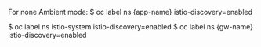 For none Ambient mode:
$ oc label ns {app-name} istio-discovery=enabled

$ oc label ns istio-system istio-discovery=enabled
$ oc label ns {gw-name} istio-discovery=enabled


